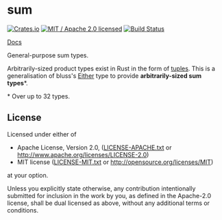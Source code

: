 # sum

[![Crates.io](https://img.shields.io/crates/v/sum.svg?maxAge=86400)](https://crates.io/crates/sum)
[![MIT / Apache 2.0 licensed](https://img.shields.io/crates/l/sum.svg?maxAge=2592000)](#License)
[![Build Status](https://dev.azure.com/alecmocatta/sum/_apis/build/status/tests?branchName=master)](https://dev.azure.com/alecmocatta/sum/_build/latest?branchName=master)

[Docs](https://docs.rs/sum/0.1.3)

General-purpose sum types.

Arbitrarily-sized product types exist in Rust in the form of [tuples](https://doc.rust-lang.org/std/primitive.tuple.html). This is a generalisation of bluss's [Either](https://docs.rs/either/1.5.0/either/enum.Either.html) type to provide **arbitrarily-sized sum types**\*.

\* Over up to 32 types.

## License
Licensed under either of

 * Apache License, Version 2.0, ([LICENSE-APACHE.txt](LICENSE-APACHE.txt) or http://www.apache.org/licenses/LICENSE-2.0)
 * MIT license ([LICENSE-MIT.txt](LICENSE-MIT.txt) or http://opensource.org/licenses/MIT)

at your option.

Unless you explicitly state otherwise, any contribution intentionally submitted for inclusion in the work by you, as defined in the Apache-2.0 license, shall be dual licensed as above, without any additional terms or conditions.
